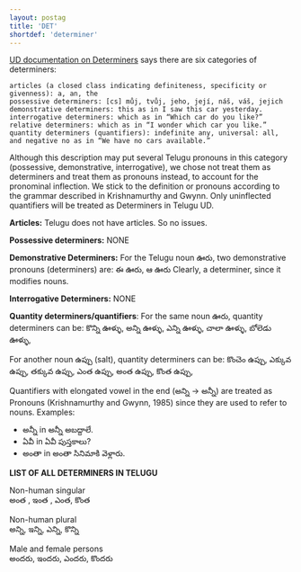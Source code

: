 ```yaml
---
layout: postag
title: 'DET'
shortdef: 'determiner'
---
```


[UD documentation on Determiners](http://universaldependencies.org/u/pos/DET.html) says there are six categories of determiners:

>
    articles (a closed class indicating definiteness, specificity or givenness): a, an, the
    possessive determiners: [cs] můj, tvůj, jeho, její, náš, váš, jejich
    demonstrative determiners: this as in I saw this car yesterday.
    interrogative determiners: which as in “Which car do you like?”
    relative determiners: which as in “I wonder which car you like.”
    quantity determiners (quantifiers): indefinite any, universal: all, and negative no as in “We have no cars available.”

Although this description may put several Telugu pronouns in this category (possessive, demonstrative, interrogative), we chose not treat them as determiners and treat them as pronouns instead, to account for the pronominal inflection. We stick to the definition or pronouns according to the grammar described in Krishnamurthy and Gwynn. Only uninflected quantifiers will be treated as Determiners in Telugu UD. 

**Articles:** Telugu does not have articles. So no issues.

**Possessive determiners:** NONE

**Demonstrative Determiners:**
For the Telugu noun ఊరు, two demonstrative pronouns (determiners) are:
ఈ ఊరు, ఆ ఊరు
Clearly, a determiner, since it modifies nouns.

**Interrogative Determiners:** NONE

**Quantity determiners/quantifiers**: 
For the same noun ఊరు, quantity determiners can be: కొన్ని ఊళ్ళు, అన్ని ఊళ్ళు, ఎన్ని ఊళ్ళు, చాలా ఊళ్ళు, బోలెడు ఊళ్ళు, 

For another noun ఉప్పు (salt), quantity determiners can be: కొంచెం ఉప్పు, ఎక్కువ ఉప్పు, తక్కువ ఉప్పు, ఎంత ఉప్పు, అంత ఉప్పు, కొంత ఉప్పు,

Quantifiers with elongated vowel in the end (అన్ని -> అన్నీ) are treated as Pronouns (Krishnamurthy and Gwynn, 1985) since they are used to refer to nouns. Examples:
* అన్నీ in అన్నీ అబద్దాలే. 
* ఏవీ in ఏవీ పుస్తకాలు?
* అంతా in అంతా సినిమాకి వెళ్లారు. 

**LIST OF ALL DETERMINERS IN TELUGU**

Non-human singular  
అంత , ఇంత , ఎంత, కొంత

Non-human plural  
అన్ని, ఇన్ని, ఎన్ని, కొన్ని

Male and female persons  
అందరు, ఇందరు, ఎందరు, కొందరు 






